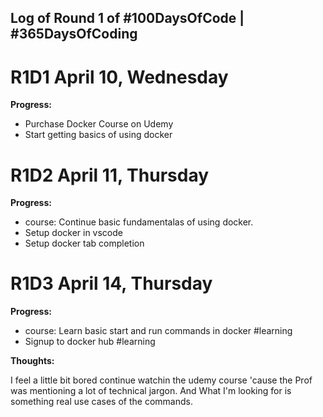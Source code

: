 ## Log of Round 1 of #100DaysOfCode | #365DaysOfCoding

# R1D1  April 10, Wednesday


**Progress:**
* Purchase Docker Course on Udemy
* Start getting basics of using docker

# R1D2  April 11, Thursday

**Progress:**
* course: Continue basic fundamentalas of using docker. 
* Setup docker in vscode
* Setup docker tab completion

# R1D3  April 14, Thursday
**Progress:**

* course: Learn basic start and run commands in docker #learning
* Signup to docker hub #learning

**Thoughts:**

I feel a little bit bored continue watchin the udemy course 'cause the Prof was mentioning a lot of technical jargon. And What I'm looking for is something real use cases of the commands.


